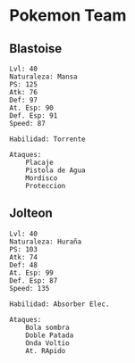 # Pokemon Team

## Blastoise
    
    Lvl: 40
    Naturaleza: Mansa
    PS: 125
    Atk: 76
    Def: 97
    At. Esp: 90
    Def. Esp: 91
    Speed: 87
    
    Habilidad: Torrente
    
    Ataques:
        Placaje
        Pistola de Agua 
        Mordisco
        Proteccion 
        
## Jolteon 

    Lvl: 40 
    Naturaleza: Huraña
    PS: 103
    Atk: 74
    Def: 48
    At. Esp: 99
    Def. Esp: 87
    Speed: 135
    
    Habilidad: Absorber Elec. 
    
    Ataques:
        Bola sombra
        Doble Patada
        Onda Voltio
        At. RApido
